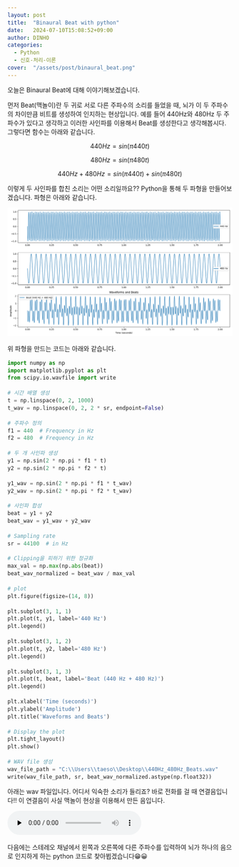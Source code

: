 ```yaml
---
layout: post
title:  "Binaural Beat with python"
date:   2024-07-10T15:08:52+09:00
author: DINHO
categories:
  - Python
  - 신호-처리-이론
cover:  "/assets/post/binaural_beat.png"
---
```


오늘은 Binaural Beat에 대해 이야기해보겠습니다. 

먼저 Beat(맥놀이)란 두 귀로 서로 다른 주파수의 소리를 들었을 때, 뇌가 이 두 주파수의 차이만큼 비트를 생성하여 인지하는 현상입니다. 예를 들어 440Hz와 480Hz 두 주파수가 있다고 생각하고 이러한 사인파를 이용해서 Beat를 생성한다고 생각해봅시다. 그렇다면 함수는 아래와 같습니다.

$$440Hz = sin(\pi 440t)$$

$$480Hz = sin(\pi 480t)$$

$$440Hz + 480Hz = sin(\pi 440t) + sin(\pi 480t)$$

이렇게 두 사인파를 합친 소리는 어떤 소리일까요?? Python을 통해 두 파형을 만들어보겠습니다. 파형은 아래와 같습니다.

<img src="/assets/post/binaural_beat_result.png">

위 파형을 만드는 코드는 아래와 같습니다.

```python
import numpy as np
import matplotlib.pyplot as plt
from scipy.io.wavfile import write

# 시간 배열 생성
t = np.linspace(0, 2, 1000)
t_wav = np.linspace(0, 2, 2 * sr, endpoint=False)

# 주파수 정의
f1 = 440  # Frequency in Hz
f2 = 480  # Frequency in Hz

# 두 개 사인파 생성
y1 = np.sin(2 * np.pi * f1 * t)
y2 = np.sin(2 * np.pi * f2 * t)

y1_wav = np.sin(2 * np.pi * f1 * t_wav)
y2_wav = np.sin(2 * np.pi * f2 * t_wav)

# 사인파 합성
beat = y1 + y2
beat_wav = y1_wav + y2_wav

# Sampling rate
sr = 44100  # in Hz

# Clipping을 피하기 위한 정규화
max_val = np.max(np.abs(beat))
beat_wav_normalized = beat_wav / max_val

# plot
plt.figure(figsize=(14, 8))

plt.subplot(3, 1, 1)
plt.plot(t, y1, label='440 Hz')
plt.legend()

plt.subplot(3, 1, 2)
plt.plot(t, y2, label='480 Hz')
plt.legend()

plt.subplot(3, 1, 3)
plt.plot(t, beat, label='Beat (440 Hz + 480 Hz)')
plt.legend()

plt.xlabel('Time (seconds)')
plt.ylabel('Amplitude')
plt.title('Waveforms and Beats')

# Display the plot
plt.tight_layout()
plt.show()

# WAV file 생성
wav_file_path = "C:\\Users\\taeso\\Desktop\\440Hz_480Hz_Beats.wav"
write(wav_file_path, sr, beat_wav_normalized.astype(np.float32))

```

아래는 wav 파일입니다. 어디서 익숙한 소리가 들리죠? 바로 전화를 걸 때 연결음입니다!! 이 연결음이 사실 맥놀이 현상을 이용해서 만든 음입니다.

<td><audio controls="" preload="none"><source src="/assets/post/440Hz_480Hz_Beats.wav"></audio></td>

다음에는 스테레오 채널에서 왼쪽과 오른쪽에 다른 주파수를 입력하여 뇌가 하나의 음으로 인지하게 하는 python 코드로 찾아뵙겠습니다😁😀